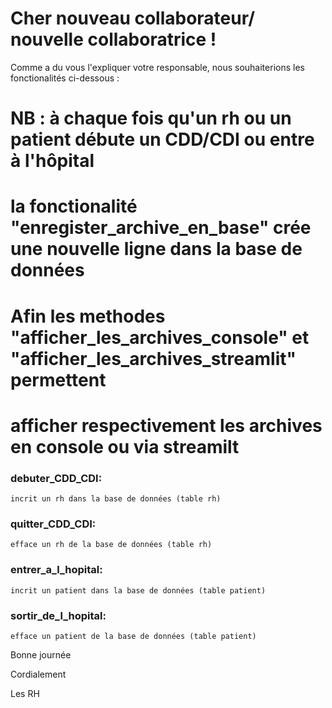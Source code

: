 
# Cher nouveau collaborateur/ nouvelle collaboratrice !

Comme a du vous l'expliquer votre responsable, nous souhaiterions les fonctionalités ci-dessous :



# NB : à chaque fois qu'un rh ou un patient débute un CDD/CDI ou entre à l'hôpital
# la fonctionalité "enregister_archive_en_base" crée une nouvelle ligne dans la base de données
#
# Afin les methodes "afficher_les_archives_console" et "afficher_les_archives_streamlit" permettent
# afficher respectivement les archives en console ou via streamilt


### debuter_CDD_CDI:
    incrit un rh dans la base de données (table rh)
### quitter_CDD_CDI:
    efface un rh de la base de données (table rh)


### entrer_a_l_hopital:
    incrit un patient dans la base de données (table patient)
### sortir_de_l_hopital:
    efface un patient de la base de données (table patient)



Bonne journée

Cordialement

Les RH